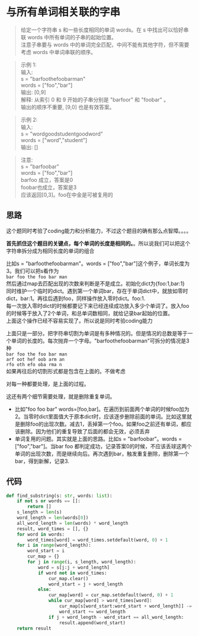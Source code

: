 # 与所有单词相关联的字串
> 给定一个字符串 s 和一些长度相同的单词 words。在 s 中找出可以恰好串联 words 中所有单词的子串的起始位置。  
> 注意子串要与 words 中的单词完全匹配，中间不能有其他字符，但不需要考虑 words 中单词串联的顺序。

>示例 1:  
输入:  
s = "barfoothefoobarman"  
words = ["foo","bar"]  
输出: [0,9]  
解释: 从索引 0 和 9 开始的子串分别是 "barfoor" 和 "foobar" 。  
输出的顺序不重要, [9,0] 也是有效答案。  

>示例 2:  
输入:  
s = "wordgoodstudentgoodword"  
words = ["word","student"]  
输出: []

> 注意:  
> s = "barfoobar"    
> words = ["foo","bar"]  
> barfoo 成立，答案是0  
> foobar也成立，答案是3  
> 应该返回[0,3]。foo在中金是可被复用的

**思路**
--------------------

这个题同时考验了coding能力和分析能力，不过这个题目的确有那么点智障。。。。

**首先抓住这个题目的关键点，每个单词的长度是相同的。**。所以说我们可以把这个字符串拆分成为相同长度的单词的组合

比如s = "barfoothefoobarman"。words = ["foo","bar"]这个例子，单词长度为3。我们可以把s看作为  
`bar foo the foo bar man`  
然后通过map去匹配出现的次数来判断是不是成立。初始化dict为{foo:1,bar:1}  
同时维护一个临时的dict。遇到第一个单词bar，存在于单词dict中，就放如零时dict，bar:1。再往后遇到foo，同样操作放入零时dict。foo:1.  
每一次放入零时dict的时候都要记下来已经连续成功放入多少个单词了。放入foo的时候等于放入了2个单词，和总单词数相同，就给记录bar起始的位置。  
上面这个操作已经不容易实现了。所以说是同时考验coding能力  

上面只是一部分。把字符串切割为单词是有多种情况的。但是情况的总数是等于一个单词的长度的。每次抛弃一个字母。"barfoothefoobarman"可拆分的情况是3种  
`bar foo the foo bar man`   
`arf oot hef oob arm an`   
`rfo oth efo oba rma n`   
如果再往后的切割形式都是包含在上面的。不做考虑

对每一种都要处理，是上面的过程。

这还有两个细节需要处理，就是删除重复单词。  
- 比如"foo foo bar" words=[foo,bar]。在遍历到前面两个单词的时候foo加为2。当零时dict里面值大于原本dict时，应该逐步删除前面的单词。比如这里就是删除foo的出现次数。减去1，丢掉第一个foo。如果foo之前还有单词，都应该删除。因为他们的重复导致了后面的都会无效，必须丢弃
- 单词复用的问题。其实就是上面的思路。比如s = "barfoobar"。words =["foo","bar"]。当bar foo 都判定成功，记录答案0的时候，不应该丢球这两个单词的出现次数，而是继续向后。再次遇到bar，触发重复删除，删除第一个bar，得到新解，记录3.


**代码**
--------------------

```python
def find_substring(s: str, words: list):
    if not s or words == []:
        return []
    s_length = len(s)
    word_length = len(words[0])
    all_word_length = len(words) * word_length
    result, word_times = [], {}
    for word in words:
        word_times[word] = word_times.setdefault(word, 0) + 1
    for i in range(word_length):
        word_start = i
        cur_map = {}
        for j in range(i, s_length, word_length):
            word = s[j:j + word_length]
            if word not in word_times:
                cur_map.clear()
                word_start = j + word_length
            else:
                cur_map[word] = cur_map.setdefault(word, 0) + 1
                while cur_map[word] > word_times[word]:
                    cur_map[s[word_start:word_start + word_length]] -= 1
                    word_start += word_length
                if j + word_length - word_start == all_word_length:
                    result.append(word_start)
    return result
```